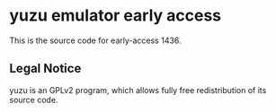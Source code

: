 yuzu emulator early access
=============

This is the source code for early-access 1436.

## Legal Notice

yuzu is an GPLv2 program, which allows fully free redistribution of its source code.